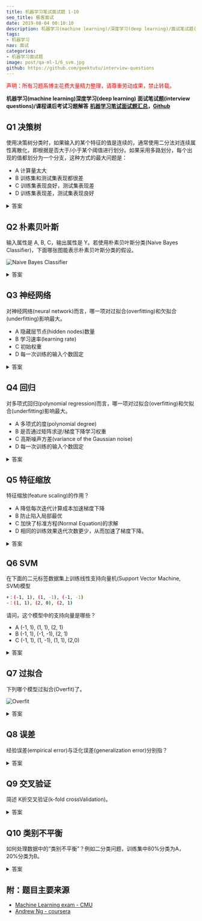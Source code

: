 ```yaml
---
title: 机器学习笔试面试题 1-10
seo_title: 极客面试
date: 2019-08-04 00:10:10
description: 机器学习(machine learning)/深度学习(deep learning)/面试笔试题(interview questions)，吴恩达(Andrew Ng)机器学习课程(machine learning course)课后习题，CMU 考试题和答案。
tags:
- 机器学习
nav: 面试
categories:
- 机器学习面试题
image: post/qa-ml-1/6_svm.jpg
github: https://github.com/geektutu/interview-questions
---
```


<p style="color:red">声明：所有习题系博主花费大量精力整理，请尊重劳动成果，禁止转载。</p>

**机器学习(machine learning)深度学习(deep learning)**
**面试笔试题(interview questions)/课程课后考试习题解答**
**[机器学习笔试面试题汇总](https://geektutu.com/post/qa-ml.html)，[Github](https://github.com/geektutu/interview-questions)**

## Q1 决策树

使用决策树分类时，如果输入的某个特征的值是连续的，通常使用二分法对连续属性离散化，即根据是否大于/小于某个阈值进行划分。如果采用多路划分，每个出现的值都划分为一个分支，这种方式的最大问题是：

- A 计算量太大
- B 训练集和测试集表现都很差
- C 训练集表现良好，测试集表现差
- D 训练集表现差，测试集表现良好

<details>
<summary>答案</summary>
<div>

**C** 连续值通常采用二分法，离散特征通常采用多路划分的方法，但分支数不宜过多。
连续特征每个值都划分为一个分支，容易过拟合，泛化能力差，导致训练集表现好，测试集表现差。
</div>
</details>

## Q2 朴素贝叶斯

输入属性是 A, B, C，输出属性是 Y。若使用朴素贝叶斯分类(Naive Bayes Classifier)，下面哪张图能表示朴素贝叶斯分类的假设。

![Naive Bayes Classifier](qa-ml-1/nbc.jpg)

<details>
<summary>答案</summary>
<div>

**C** 朴素贝叶斯分类器是机器学习一个特别质朴而深刻的模型：当要根据多个特征而非一个特征对数据进行分类时，假设这些特征相互独立，然后利用条件概率乘法法则得到每一个分类的概率，选择概率最大的那个作为输出。

回顾一下贝叶斯公式 P(Y|A,B,C) = P(A,B,C|Y) * P(Y) / P(A,B,C)，如果需要求在A,B,C条件下Y的概率，则需要知道先验概率P(A,B,C)和P(Y)，和在Y条件下，A,B,C的概率。
</div>
</details>

## Q3 神经网络

对神经网络(neural network)而言，哪一项对过拟合(overfitting)和欠拟合(underfitting)影响最大。

- A 隐藏层节点(hidden nodes)数量
- B 学习速率(learning rate)
- C 初始权重
- D 每一次训练的输入个数固定

<details>
<summary>答案</summary>
<div>

**A** 过拟合和欠拟合与神经网络的复杂程度有关，模型越大越容易过拟合。隐藏层节点数量直接决定了模型的大小与复杂程度。
</div>
</details>

## Q4 回归

对多项式回归(polynomial regression)而言，哪一项对过拟合(overfitting)和欠拟合(underfitting)影响最大。

- A 多项式的度(polynomial degree)
- B 是否通过矩阵求逆/梯度下降学习权重
- C 高斯噪声方差(variance of the Gaussian noise)
- D 每一次训练的输入个数固定

<details>
<summary>答案</summary>
<div>

**A** 多拟合/欠拟合与模型复杂度有关，和模型复杂度最相关的是多项式的度。举一个极端的例子，度为1，则是线性回归，y=kx+b，一条直线分类，很容易欠拟合。那度比较大时，则能表示更为复杂的曲线，容易过拟合。
</div>
</details>

## Q5 特征缩放

特征缩放(feature scaling)的作用？

- A 降低每次迭代计算成本加速梯度下降
- B 防止陷入局部最优
- C 加快了标准方程(Normal Equation)的求解
- D 相同的训练效果迭代次数更少，从而加速了梯度下降。

<details>
<summary>答案</summary>
<div>

**D** 如果某个特征比其他特征值大得多，则需要付出额外的迭代成本。因此训练前，进行特征缩放可以避免额外的迭代，快速达到预期效果。最常用的方法，比如归一化。将所有的特征的值缩放到0-1之间。
</div>
</details>

## Q6 SVM

在下面的二元标签数据集上训练线性支持向量机(Support Vector Machine, SVM)模型

```bash
+：(-1, 1), (1, -1), (-1, -1)
-：(1, 1), (2, 0), (2, 1)
```

请问，这个模型中的支持向量是哪些？

- A (-1, 1), (1, 1), (2, 1) 
- B (-1, 1), (-1, -1), (2, 1) 
- C (-1, 1), (1, -1), (1, 1), (2,0)

<details>
<summary>答案</summary>
<div>

![Support Vector Machine](qa-ml-1/6_svm.jpg)

**C** 先将坐标点画出来，问自己一个问题，是不是所有的点对于分割线的位置起决定性作用？

其实在特别远的区域，无论增加多少个样本点，也不会影响分割线的位置，因为分割线是由几个关键点决定的（图上四个），这几个关键点支撑起了一个分割超平面，这四个关键点，就是支持向量。
</div>
</details>

## Q7 过拟合

下列哪个模型过拟合(Overfit)了。

![Overfit](qa-ml-1/overfit.jpg)

<details>
<summary>答案</summary>
<div>

**B** 拟合曲线紧跟数据集且复杂很高，表明过度拟合了训练集。
</div>
</details>

## Q8 误差

经验误差(empirical error)与泛化误差(generalization error)分别指？

<details>
<summary>答案</summary>
<div>

- 经验误差: 也叫训练误差(training error)，模型在训练集上的误差。
- 泛化误差: 模型在新样本集(测试集)上的误差。
</div>
</details>

## Q9 交叉验证

简述 K折交叉验证(k-fold crossValidation)。

<details>
<summary>答案</summary>
<div>

- 数据集大小为N，分成K份，则每份含有样本N/K个。每次选择其中1份作为测试集，另外K-1份作为训练集，共K种情况。
- 在每种情况中，训练集训练模型，用测试集测试模型，计算模型的泛化误差。
- 将K种情况下，模型的泛化误差取均值，得到模型最终的泛化误差。
</div>
</details>

## Q10 类别不平衡

如何处理数据中的“类别不平衡”？例如二分类问题，训练集中80%分类为A，20%分类为B。

<details>
<summary>答案</summary>
<div>

- **简单方法**
    - 数据多的欠采样(under-sampling)，舍弃一部分数据，使其与较少类别的数据相当。
    - 数据少的过采样(over-sampling)，即重复使用一部分数据，使其与较多类别的数据相当。
    - 阈值调整（threshold moving，例如数据均衡时，阈值为0.5，那么可以按比例，例如调整到 0.8。

- **复杂方法**
    - 数据采样过程中，生成并插样“少数类别”数据，代表算法 SMOTE 和 ADASYN。
    - 数据先聚类，“多数类别”随机欠采样，“少数类别”数据生成。
    - 随机欠采样容易丢失重要信息，可结合集成学习欠采样，代表算法：EasyEnsemble。利用集成学习机制，将大类划分为若干个集合供不同的学习器使用。相当于对每个学习器欠采样，避免全局丢失重要信息。

</div>
</details>

## 附：题目主要来源

- [Machine Learning exam - CMU](http://www.cs.cmu.edu/~tom/10701_sp11/prev.shtml)
- [Andrew Ng - coursera](https://www.coursera.org/learn/machine-learning)